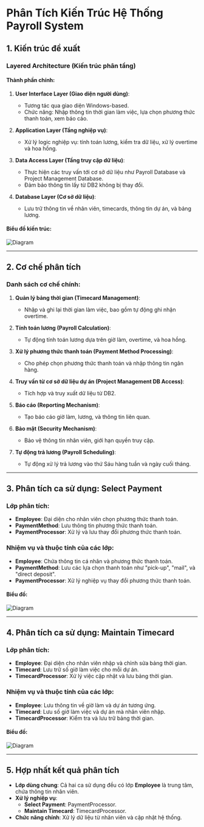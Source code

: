 # Phân Tích Kiến Trúc Hệ Thống Payroll System

## 1. Kiến trúc đề xuất

### Layered Architecture (Kiến trúc phân tầng)

#### **Thành phần chính**:
1. **User Interface Layer (Giao diện người dùng)**:
   - Tương tác qua giao diện Windows-based.
   - Chức năng: Nhập thông tin thời gian làm việc, lựa chọn phương thức thanh toán, xem báo cáo.

2. **Application Layer (Tầng nghiệp vụ)**:
   - Xử lý logic nghiệp vụ: tính toán lương, kiểm tra dữ liệu, xử lý overtime và hoa hồng.

3. **Data Access Layer (Tầng truy cập dữ liệu)**:
   - Thực hiện các truy vấn tới cơ sở dữ liệu như Payroll Database và Project Management Database.
   - Đảm bảo thông tin lấy từ DB2 không bị thay đổi.

4. **Database Layer (Cơ sở dữ liệu)**:
   - Lưu trữ thông tin về nhân viên, timecards, thông tin dự án, và bảng lương.

#### Biểu đồ kiến trúc:
![Diagram](https://www.planttext.com/api/plantuml/png/R55RJiCm4FptALO-G0_01sgg8bG990Jq0DlDqfhw4QqtGX7YP7nm9Aw0qwObKUi_pundPyU_tp_ph2ZQ1czCthi8aZ8RTUePdh2Jv3syT5avG2MqSygahR0n3T8UjmnsdLbW5PNb3OajO8RMmQU1SiXZpd0N6fywvlLg10xcLHrSBCJNo77HPXUvQ1xIrj71SNE2nhwlBZ2Xr8yOopkPcWUEUacSebmopzmaqNkEBAX99e6MgBZ1V5ok7YvNLrmkhkIRW4EqAIRflVHw33MmPNwfSJQx_T_z1koXPoI53wSxQyvKhpi7AxgAg8Txo1epvrZtF_m7003__mC0)

---

## 2. Cơ chế phân tích

### **Danh sách cơ chế chính**:
1. **Quản lý bảng thời gian (Timecard Management)**:
   - Nhập và ghi lại thời gian làm việc, bao gồm tự động ghi nhận overtime.

2. **Tính toán lương (Payroll Calculation)**:
   - Tự động tính toán lương dựa trên giờ làm, overtime, và hoa hồng.

3. **Xử lý phương thức thanh toán (Payment Method Processing)**:
   - Cho phép chọn phương thức thanh toán và nhập thông tin ngân hàng.

4. **Truy vấn từ cơ sở dữ liệu dự án (Project Management DB Access)**:
   - Tích hợp và truy xuất dữ liệu từ DB2.

5. **Báo cáo (Reporting Mechanism)**:
   - Tạo báo cáo giờ làm, lương, và thông tin liên quan.

6. **Bảo mật (Security Mechanism)**:
   - Bảo vệ thông tin nhân viên, giới hạn quyền truy cập.

7. **Tự động trả lương (Payroll Scheduling)**:
   - Tự động xử lý trả lương vào thứ Sáu hàng tuần và ngày cuối tháng.

---

## 3. Phân tích ca sử dụng: **Select Payment**

### **Lớp phân tích**:
- **Employee**: Đại diện cho nhân viên chọn phương thức thanh toán.
- **PaymentMethod**: Lưu thông tin phương thức thanh toán.
- **PaymentProcessor**: Xử lý và lưu thay đổi phương thức thanh toán.

### **Nhiệm vụ và thuộc tính của các lớp**:
- **Employee**: Chứa thông tin cá nhân và phương thức thanh toán.
- **PaymentMethod**: Lưu các lựa chọn thanh toán như "pick-up", "mail", và "direct deposit".
- **PaymentProcessor**: Xử lý nghiệp vụ thay đổi phương thức thanh toán.

#### Biểu đồ:
![Diagram](https://www.planttext.com/api/plantuml/png/b59BJiCm4Dtx5AEkoY8NYAAeYB10eXLIkS346HKhyKVs11419sF1aRW2IPmYfOqAU3VpdjvxC-ElZyzDOFJSwaQ4MXdmDf1WnGt1dXgI30_OQJ8CM-8dMq42Dms608N2WqSjX1pBM-qQsn71gu3XqLJV5Iaemx5fK5CAU_RA7687gyfJ2FEcYuxHC3q6Y6LaX37Q35Zh9VfL2izMLUBzc7E6Jc6p3Cl07YNdUTIFMe-TEubBBoHRfabaVQwkPDswdiPagcKpS2FdtafaPSt_zBUecilgkcVqSjTBU_rDlL2-tsf1pWR5bsrADFNk_9fIsjRmhjKb-Rzw__oS9CbFp59OnKk7bPWZsLkIJDjUGeOzBVLd4mgnwGSSVlut0000__y30000)

---

## 4. Phân tích ca sử dụng: **Maintain Timecard**

### **Lớp phân tích**:
- **Employee**: Đại diện cho nhân viên nhập và chỉnh sửa bảng thời gian.
- **Timecard**: Lưu trữ số giờ làm việc cho mỗi dự án.
- **TimecardProcessor**: Xử lý việc cập nhật và lưu bảng thời gian.

### **Nhiệm vụ và thuộc tính của các lớp**:
- **Employee**: Lưu thông tin về giờ làm và dự án tương ứng.
- **Timecard**: Lưu số giờ làm việc và dự án mà nhân viên nhập.
- **TimecardProcessor**: Kiểm tra và lưu trữ bảng thời gian.

#### Biểu đồ:
![Diagram](https://www.planttext.com/api/plantuml/png/X5BRIWCn47tFLmnzgc3x0Q6KGbTGi59Gy7cw6RUncqsPp1QA-6K--4d-WjbRsYfeO0DpaZddpCb-VNmkWY1BxKeLThO2ze6KM2a9LcWhYHyyMKSvie49B4iC0JAB1QDJAc_B6xSl_P48tXGqY_hwBjCGAJgmGaSQ7eLjLNH8NZDJ9MiyhecjDpe9TUUXtZWh0pQ-qd3mjZ-BVSItlkRmx7b7PcnG8dqMzslODhY6bzAZ35tlWzaqJ6zM-lh2R9j9bYW7JVCJsfuSw9ZNVjOPQ9NdYKhgS3av6jDw_zVrMGxZNvEisRzIBYkii20N4uaykC6GtY7V8XVqKBiDDSptDiYiiz5xAqYMvtSQZOjRKIizxcGoFuMdOUHQtJ1I2PnEvt-OYYrCaPSE57fhK7Mw8wKMCTtc9_m6003__mC0)

---

## 5. Hợp nhất kết quả phân tích

- **Lớp dùng chung**: Cả hai ca sử dụng đều có lớp **Employee** là trung tâm, chứa thông tin nhân viên.
- **Xử lý nghiệp vụ**:
  - **Select Payment**: PaymentProcessor.
  - **Maintain Timecard**: TimecardProcessor.
- **Chức năng chính**: Xử lý dữ liệu từ nhân viên và cập nhật hệ thống.

